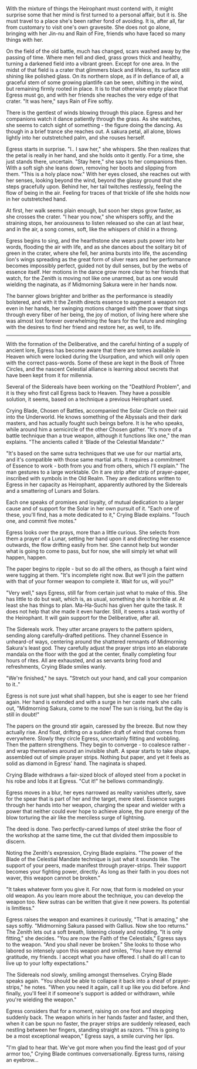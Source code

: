 With the mixture of things the Heirophant must contend with, it might surprise some that her mind is first turned to a personal affair, but it is. She must travel to a place she's been rather fond of avoiding. It is, after all, far from customary to visit one's own gravesite. She does not go alone, bringing with her Jin-nu and Rain of Fire, friends who have faced so many things with her.

On the field of the old battle, much has changed, scars washed away by the passing of time. Where men fell and died, grass grows thick and healthy, turning a darkened field into a vibrant green. Except for one area. In the midst of that field is a crater that glimmers black and lifeless, its surface still shining like polished glass. On its northern slope, as if in defiance of all, a graceful stem of some growing plantlife can be seen, shifting in the wind, but remaining firmly rooted in place. It is to that otherwise empty place that Egress must go, and with her friends she reaches the very edge of that crater. "It was here," says Rain of Fire softly.

There is the gentlest of winds blowing through this place. Egress and her companions watch it dance patiently through the grass. As she watches, she seems to catch sight of something - the figure doing the dancing. As though in a brief trance she reaches out. A sakura petal, all alone, blows lightly into her outstretched palm, and she rouses herself.

Egress starts in surprise. "I.. I saw her," she whispers. She then realizes that the petal is really in her hand, and she holds onto it gently. For a time, she just stands there, uncertain. "Stay here," she says to her companions then. With a soft sigh she leans down, removing her boots and slipping from them. "This is a holy place now." With her eyes closed, she reaches out with her senses, looking beyond the wind, beyond the glassy ground that she steps gracefully upon. Behind her, her tail twitches restlessly, feeling the flow of being in the air. Feeling for traces of that trickle of life she holds now in her outstretched hand.

At first, her walk seems plain enough, but soon her steps grow faster, as she crosses the crater. "I hear you now," she whispers softly, and the straining stops, her anxiousness to listen released so she can at last hear, and in the air, a song comes, soft, like the whispers of child in a throng.

Egress begins to sing, and the hearthstone she wears puts power into her words, flooding the air with life, and as she dances about the solitary bit of green in the crater, where she fell, her anima bursts into life, the ascending lion's wings spreading as the great form of silver rears and her performance becomes impossibly perfect, guided not by dull senses, but by the webs of essence itself. Her motions in the dance grow more clear to her friends that watch, for the Zenith is moving not like one unarmed, but as one would wielding the naginata, as if Midmorning Sakura were in her hands now.

The banner glows brighter and brither as the performance is steadily bolstered, and with it the Zenith directs essence to augment a weapon not even in her hands, her swinging motions charged with the power that sings through every fiber of her being, the joy of motion, of living here where she was almost lost forever overwhelming the fears for the future and mingling with the desires to find her friend and restore her, as well, to life.

---

With the formation of the Deliberative, and the careful hinting of a supply of ancient lore, Egress has become aware that there are tomes available in Heaven which were locked during the Usurpation, and which will only open with the correct pass-words. Some of these are kept in the Book of Three Circles, and the nascent Celestial alliance is learning about secrets that have been kept from it for millennia.

Several of the Sidereals have been working on the "Deathlord Problem", and it is they who first call Egress back to Heaven. They have a possible solution, it seems, based on a technique a previous Heirophant used.

Crying Blade, Chosen of Battles, accompanied the Solar Circle on their raid into the Underworld. He knows something of the Abyssals and their dark masters, and has actually fought such beings before. It is he who speaks, while around him a semicircle of the other Chosen gather. "It's more of a battle technique than a true weapon, although it functions like one," the man explains. "The ancients called it 'Blade of the Celestial Mandate'."

"It's based on the same sutra techniques that we use for our martial arts, and it's compatible with those same martial arts. It requires a commitment of Essence to work - both from you and from others, which I'll explain." The man gestures to a large worktable. On it are strip after strip of prayer-paper, inscribed with symbols in the Old Realm. They are dedications written to Egress in her capacity as Heirophant, apparently authored by the Sidereals and a smattering of Lunars and Solars.

Each one speaks of promises and loyalty, of mutual dedication to a larger cause and of support for the Solar in her own pursuit of it. "Each one of these, you'll find, has a mote dedicated to it," Crying Blade explains. "Touch one, and commit five motes."

Egress looks over the prays, more than a little curious. She selects from them a prayer of a Lunar, setting her hand upon it and directing her essence outwards, the flow drifting easily from her. She cannot help but wonder what is going to come to pass, but for now, she will simply let what will happen, happen.

The paper begins to ripple - but so do all the others, as though a faint wind were tugging at them. "It's incomplete right now. But we'll join the pattern with that of your former weapon to complete it. Wait for us, will you?"

"Very well," says Egress, still far from certain just what to make of this. She has little to do but wait, which is, as usual, something she is horrible at. At least she has things to plan. Ma-Ha-Suchi has given her quite the task. It does not help that she made it even harder. Still, it seems a task worthy of the Heirophant. It will gain support for the Deliberative, after all.

The Sidereals work. They utter arcane prayers to the pattern spiders, sending along carefully-drafted petitions. They channel Essence in unheard-of ways, centering around the shattered remnants of Midmorning Sakura's least god. They carefully adjust the prayer strips into an elaborate mandala on the floor with the god at the center, finally completing four hours of rites. All are exhausted, and as servants bring food and refreshments, Crying Blade smiles wanly.

"We're finished," he says. "Stretch out your hand, and call your companion to it.."

Egress is not sure just what shall happen, but she is eager to see her friend again. Her hand is extended and with a surge in her caste mark she calls out, "Midmorning Sakura, come to me now! The sun is rising, but the day is still in doubt!"

The papers on the ground stir again, caressed by the breeze. But now they actually rise. And float, drifting on a sudden draft of wind that comes from everywhere. Slowly they circle Egress, uncertainly flitting and wobbling. Then the pattern strengthens. They begin to converge - to coalesce rather - and wrap themselves around an invisible shaft. A spear starts to take shape, assembled out of simple prayer strips. Nothing but paper, and yet it feels as solid as diamond in Egress' hand. The naginata is shaped.

Crying Blade withdraws a fair-sized block of alloyed steel from a pocket in his robe and lobs it at Egress. "Cut it!" he bellows commandingly.

Egress moves in a blur, her eyes narrowed as reality vanishes utterly, save for the spear that is part of her and the target, mere steel. Essence surges through her hands into her weapon, charging the spear and wielder with a power that neither could ever hope to achieve alone, the pure energy of the blow torturing the air like the merciless surge of lightning.

The deed is done. Two perfectly-carved lumps of steel strike the floor of the workshop at the same time, the cut that divided them impossible to discern.

Noting the Zenith's expression, Crying Blade explains. "The power of the Blade of the Celestial Mandate technique is just what it sounds like. The support of your peers, made manifest through prayer-strips. Their support becomes your fighting power, directly. As long as their faith in you does not waver, this weapon cannot be broken."

"It takes whatever form you give it. For now, that form is modeled on your old weapon. As you learn more about the technique, you can develop the weapon too. New sutras can be written that give it new powers. Its potential is limitless."

Egress raises the weapon and examines it curiously, "That is amazing," she says softly. "Midmorning Sakura passed with Gallius. Now she too returns." The Zenith lets out a soft breath, listening closely and nodding. "It is only fitting," she decides. "You are now the Faith of the Celestials," Egress says to the weapon. "And you shall never be broken." She looks to those who labored so intensely upon this weapon and smiles, "You have my eternal gratitude, my friends. I accept what you have offered. I shall do all I can to live up to your lofty expectations."

The Sidereals nod slowly, smiling amongst themselves. Crying Blade speaks again. "You should be able to collapse it back into a sheaf of prayer-strips," he notes. "When you need it again, call it up like you did before. And finally, you'll feel it if someone's support is added or withdrawn, while you're wielding the weapon."

Egress considers that for a moment, raising on one foot and stepping suddenly back. The weapon whirls in her hands faster and faster, and then, when it can be spun no faster, the prayer strips are suddenly released, each nestling between her fingers, standing straight as razors. "This is going to be a most exceptional weapon," Egress says, a smile curving her lips.

"I'm glad to hear that. We've got more when you find the least god of your armor too," Crying Blade continues conversationally. Egress turns, raising an eyebrow...